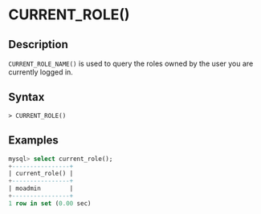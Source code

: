 # **CURRENT_ROLE()**

## **Description**

`CURRENT_ROLE_NAME()` is used to query the roles owned by the user you are currently logged in.

## **Syntax**

```
> CURRENT_ROLE()
```

## **Examples**

```sql
mysql> select current_role();
+----------------+
| current_role() |
+----------------+
| moadmin        |
+----------------+
1 row in set (0.00 sec)
```
